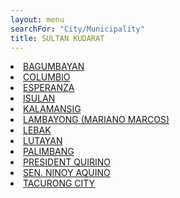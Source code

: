 ```yaml
---
layout: menu
searchFor: "City/Municipality"
title: SULTAN KUDARAT
---
```

<li><a class="oID" href="{{site.url}}/citymuni/6501.html" value="SULTAN KUDARAT, BAGUMBAYAN" rel="external">BAGUMBAYAN</a></li><li><a class="oID" href="{{site.url}}/citymuni/6502.html" value="SULTAN KUDARAT, COLUMBIO" rel="external">COLUMBIO</a></li><li><a class="oID" href="{{site.url}}/citymuni/6503.html" value="SULTAN KUDARAT, ESPERANZA" rel="external">ESPERANZA</a></li><li><a class="oID" href="{{site.url}}/citymuni/6504.html" value="SULTAN KUDARAT, ISULAN" rel="external">ISULAN</a></li><li><a class="oID" href="{{site.url}}/citymuni/6505.html" value="SULTAN KUDARAT, KALAMANSIG" rel="external">KALAMANSIG</a></li><li><a class="oID" href="{{site.url}}/citymuni/6508.html" value="SULTAN KUDARAT, LAMBAYONG (MARIANO MARCOS)" rel="external">LAMBAYONG (MARIANO MARCOS)</a></li><li><a class="oID" href="{{site.url}}/citymuni/6506.html" value="SULTAN KUDARAT, LEBAK" rel="external">LEBAK</a></li><li><a class="oID" href="{{site.url}}/citymuni/6507.html" value="SULTAN KUDARAT, LUTAYAN" rel="external">LUTAYAN</a></li><li><a class="oID" href="{{site.url}}/citymuni/6509.html" value="SULTAN KUDARAT, PALIMBANG" rel="external">PALIMBANG</a></li><li><a class="oID" href="{{site.url}}/citymuni/6510.html" value="SULTAN KUDARAT, PRESIDENT QUIRINO" rel="external">PRESIDENT QUIRINO</a></li><li><a class="oID" href="{{site.url}}/citymuni/6512.html" value="SULTAN KUDARAT, SEN. NINOY AQUINO" rel="external">SEN. NINOY AQUINO</a></li><li><a class="oID" href="{{site.url}}/citymuni/6511.html" value="SULTAN KUDARAT, TACURONG CITY" rel="external">TACURONG CITY</a></li>
